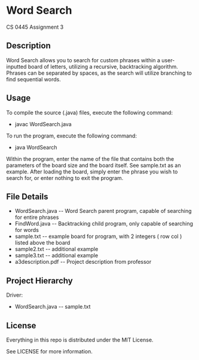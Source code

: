 # Word Search

CS 0445 Assignment 3

## Description

Word Search allows you to search for custom phrases within a user-inputted board of letters, utilizing
a recursive, backtracking algorithm. Phrases can be separated by spaces, as the search will utilize
branching to find sequential words.

## Usage

To compile the source (.java) files, execute the following command:

* javac WordSearch.java

To run the program, execute the following command:

* java WordSearch

Within the program, enter the name of the file that contains both the parameters of the board size
and the board itself. See sample.txt as an example. After loading the board, simply enter the phrase
you wish to search for, or enter nothing to exit the program.

## File Details

* WordSearch.java -- Word Search parent program, capable of searching for entire phrases
* FindWord.java -- Backtracking child program, only capable of searching for words
* sample.txt -- example board for program, with 2 integers ( row col ) listed above the board
* sample2.txt -- additional example
* sample3.txt -- additional example
* a3description.pdf -- Project description from professor

## Project Hierarchy

Driver:

* WordSearch.java -- sample.txt

## License

Everything in this repo is distributed under the MIT License.

See LICENSE for more information.
